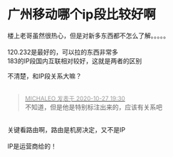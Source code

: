 # 广州移动哪个ip段比较好啊


楼上老哥虽然很热心，但是对新多东西都不怎么了解。。。。。<br />
<br />
120.232是最好的，可以拉的东西非常多<br />
183的IP段国内互联相对较好，这就是两者的区别

不清楚，和IP段关系大嘛？<br />
<br />
<img src="static/image/smiley/default/time.gif" smilieid="15" border="0" alt="" /><img src="static/image/smiley/default/time.gif" smilieid="15" border="0" alt="" /><img src="static/image/smiley/default/time.gif" smilieid="15" border="0" alt="" />

<div class="quote"><blockquote><font size="2"><a href="https://www.hostloc.com/forum.php?mod=redirect&amp;goto=findpost&amp;pid=9360752&amp;ptid=759115" target="_blank"><font color="#999999">MICHALEO 发表于 2020-10-27 19:30</font></a></font><br />
不知道，但是他是特别标注出来的，应该有关系吧</blockquote></div><br />
关键看路由啊，路由是机房决定，又不是IP<br />
<br />
IP是运营商给的！
